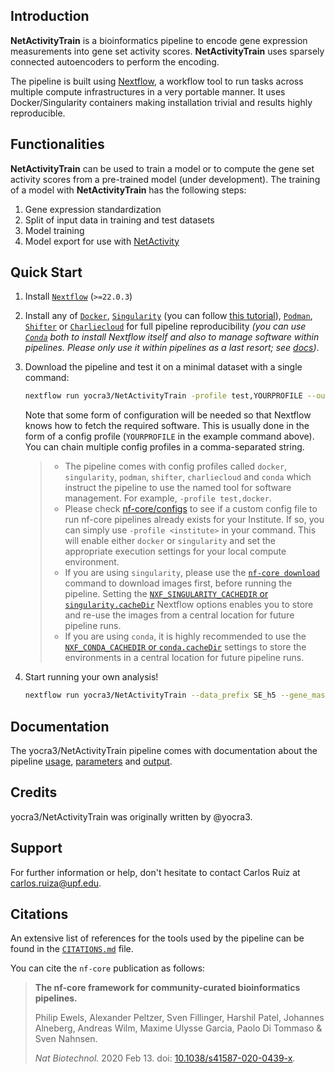 ## Introduction

**NetActivityTrain** is a bioinformatics pipeline to encode gene expression measurements into gene set activity scores. **NetActivityTrain** uses sparsely connected autoencoders to perform the encoding.

The pipeline is built using [Nextflow](https://www.nextflow.io), a workflow tool to run tasks across multiple compute infrastructures in a very portable manner. It uses Docker/Singularity containers making installation trivial and results highly reproducible.

## Functionalities

**NetActivityTrain** can be used to train a model or to compute the gene set activity scores from a pre-trained model (under development). The training of a model with **NetActivityTrain** has the following steps:

1. Gene expression standardization
2. Split of input data in training and test datasets
3. Model training
4. Model export for use with [NetActivity](https://bioconductor.org/packages/release/bioc/html/NetActivity.html)

## Quick Start

1. Install [`Nextflow`](https://www.nextflow.io/docs/latest/getstarted.html#installation) (`>=22.0.3`)

2. Install any of [`Docker`](https://docs.docker.com/engine/installation/), [`Singularity`](https://www.sylabs.io/guides/3.0/user-guide/) (you can follow [this tutorial](https://singularity-tutorial.github.io/01-installation/)), [`Podman`](https://podman.io/), [`Shifter`](https://nersc.gitlab.io/development/shifter/how-to-use/) or [`Charliecloud`](https://hpc.github.io/charliecloud/) for full pipeline reproducibility _(you can use [`Conda`](https://conda.io/miniconda.html) both to install Nextflow itself and also to manage software within pipelines. Please only use it within pipelines as a last resort; see [docs](https://nf-co.re/usage/configuration#basic-configuration-profiles))_.

3. Download the pipeline and test it on a minimal dataset with a single command:

   ```bash
   nextflow run yocra3/NetActivityTrain -profile test,YOURPROFILE --outdir <OUTDIR>
   ```

   Note that some form of configuration will be needed so that Nextflow knows how to fetch the required software. This is usually done in the form of a config profile (`YOURPROFILE` in the example command above). You can chain multiple config profiles in a comma-separated string.

   > - The pipeline comes with config profiles called `docker`, `singularity`, `podman`, `shifter`, `charliecloud` and `conda` which instruct the pipeline to use the named tool for software management. For example, `-profile test,docker`.
   > - Please check [nf-core/configs](https://github.com/nf-core/configs#documentation) to see if a custom config file to run nf-core pipelines already exists for your Institute. If so, you can simply use `-profile <institute>` in your command. This will enable either `docker` or `singularity` and set the appropriate execution settings for your local compute environment.
   > - If you are using `singularity`, please use the [`nf-core download`](https://nf-co.re/tools/#downloading-pipelines-for-offline-use) command to download images first, before running the pipeline. Setting the [`NXF_SINGULARITY_CACHEDIR` or `singularity.cacheDir`](https://www.nextflow.io/docs/latest/singularity.html?#singularity-docker-hub) Nextflow options enables you to store and re-use the images from a central location for future pipeline runs.
   > - If you are using `conda`, it is highly recommended to use the [`NXF_CONDA_CACHEDIR` or `conda.cacheDir`](https://www.nextflow.io/docs/latest/conda.html) settings to store the environments in a central location for future pipeline runs.

4. Start running your own analysis!


   ```bash
   nextflow run yocra3/NetActivityTrain --data_prefix SE_h5 --gene_mask gene_mask.txt --network network.py --network_params params.py --outdir <OUTDIR> -profile <docker/singularity/podman/shifter/charliecloud/conda/institute>
   ```

## Documentation

The yocra3/NetActivityTrain pipeline comes with documentation about the pipeline [usage](docs/usage.md), [parameters](./schema.md) and [output](docs/output.md).

## Credits

yocra3/NetActivityTrain was originally written by @yocra3.


## Support

For further information or help, don't hesitate to contact Carlos Ruiz at carlos.ruiza@upf.edu.

## Citations

<!-- TODO nf-core: Add citation for pipeline after first release. Uncomment lines below and update Zenodo doi and badge at the top of this file. -->
<!-- If you use  yocra3/NetActivityTrain for your analysis, please cite it using the following doi: [10.5281/zenodo.XXXXXX](https://doi.org/10.5281/zenodo.XXXXXX) -->

<!-- TODO nf-core: Add bibliography of tools and data used in your pipeline -->

An extensive list of references for the tools used by the pipeline can be found in the [`CITATIONS.md`](CITATIONS.md) file.

You can cite the `nf-core` publication as follows:

> **The nf-core framework for community-curated bioinformatics pipelines.**
>
> Philip Ewels, Alexander Peltzer, Sven Fillinger, Harshil Patel, Johannes Alneberg, Andreas Wilm, Maxime Ulysse Garcia, Paolo Di Tommaso & Sven Nahnsen.
>
> _Nat Biotechnol._ 2020 Feb 13. doi: [10.1038/s41587-020-0439-x](https://dx.doi.org/10.1038/s41587-020-0439-x).
